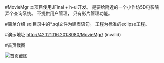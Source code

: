 #MovieMgr
本项目使用JFinal + h-ui开发。
是要给附近的一个小作坊5D电影院弄个查询系统。
不提供用户管理， 只有影片管理功能。

#简单介绍
sql目录中的*.sql文件为建表语句。
工程为标准的eclipse工程。

#演示地址
http://42.121.116.201:8080/MovieMgr/ (invalid)

#首页截图

![首页截图](http://git.oschina.net/uploads/images/2015/0930/223237_f23e8856_3554.jpeg "在这里输入图片标题")


